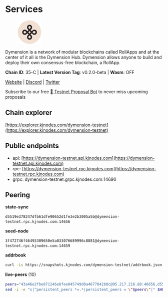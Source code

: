 # Services

<figure><img src="https://raw.githubusercontent.com/kj89/cosmos-images/main/logos/dymension.png" alt=""><figcaption></figcaption></figure>

Dymension is a network of modular blockchains called RollApps  and at the center of it all is the Dymension Hub. Dymension  allows anyone to build and deploy their own consensus-free blockchain, a RollApp.

**Chain ID**: 35-C | **Latest Version Tag**: v0.2.0-beta | **Wasm**: OFF

[Website](https://dymension.xyz/) | [Discord](https://discord.gg/dymension) | [Twitter](https://twitter.com/dymensionXYZ)



Subscribe to our free [🤖 Testnet Proposal Bot](https://t.me/kjnodes_testnet_proposal_bot) to never miss upcoming proposals


## Chain explorer
[https://explorer.kjnodes.com/dymension-testnet](https://explorer.kjnodes.com/dymension-testnet)

## Public endpoints

* api: [https://dymension-testnet.api.kjnodes.com](https://dymension-testnet.api.kjnodes.com)
* rpc: [https://dymension-testnet.rpc.kjnodes.com](https://dymension-testnet.rpc.kjnodes.com)
* grpc: dymension-testnet.grpc.kjnodes.com:14690

## Peering

**state-sync**

```text
d5519e378247dfb61dfe90652d1fe3e2b3005a5b@dymension-testnet.rpc.kjnodes.com:14656
```

**seed-node**

```text
3f472746f46493309650e5a033076689996c8881@dymension-testnet.rpc.kjnodes.com:14659
```

**addrbook**
```bash
curl -Ls https://snapshots.kjnodes.com/dymension-testnet/addrbook.json > $HOME/.dymension/config/addrbook.json
```

**live-peers** (10)
```bash
peers="43a46e2fbe871246e8fee045749d0a4677042b0c@95.217.216.88:46656,d5519e378247dfb61dfe90652d1fe3e2b3005a5b@65.109.68.190:14656,d2b841acdcabb622e9033fe685a395eef091f2fe@65.108.199.62:46656,af97c76448e6a5d7671c6523f38fc48cc7273da7@217.76.59.46:26656,b921655e6c66235915e7d4465ea2146e537f13e4@167.235.6.228:26636,af6787b3273dd60e0f809c7e5e2a2a9fd379045e@195.201.195.61:27656,30f4b85a5505a80204693f5971e7bb18920e6e68@168.119.180.142:26656,f433653cef597b3f0dd5f4e3e46c05fd121246bb@95.216.149.50:26656,bb8615bb51139c05fd59020fc2aa7eac210690b4@135.181.221.186:27656,e891edc820240a032c89a2ae8f17e3d1d44ecaf9@15.204.31.186:26656"
sed -i -e "s|^persistent_peers *=.*|persistent_peers = \"$peers\"|" $HOME/.dymension/config/config.toml
```
